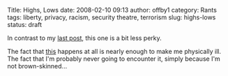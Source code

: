 Title: Highs, Lows
date: 2008-02-10 09:13
author: offby1
category: Rants
tags: liberty, privacy, racism, security theatre, terrorism
slug: highs-lows
status: draft

In contrast to my [last post](/backlog/2008/02/05/unbridled-optimism/), this one is a bit less perky.

The fact that [this](http://www.washingtonpost.com/wp-dyn/content/article/2008/02/06/AR2008020604763.html) happens at all is nearly enough to make me physically ill. The fact that I'm probably never going to encounter it, simply because I'm not brown-skinned\...
